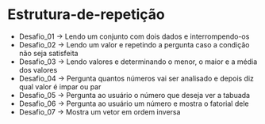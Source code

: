 # Estrutura-de-repetição
 - Desafio_01 -> Lendo um conjunto com dois dados e interrompendo-os
 - Desafio_02 -> Lendo um valor e repetindo a pergunta caso a condição não seja satisfeita
 - Desafio_03 -> Lendo valores e determinando o menor, o maior e a média dos valores
 - Desafio_04 -> Pergunta quantos números vai ser analisado e depois diz qual valor é impar ou par
 - Desafio_05 -> Pergunta ao usuário o número que deseja ver a tabuada
 - Desafio_06 -> Pergunta ao usuário um número e mostra o fatorial dele
 - Desafio_07 -> Mostra um vetor em ordem inversa
